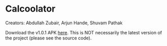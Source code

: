 # Calcoolator

Creators: Abdullah Zubair, Arjun Hande, Shuvam Pathak


<!--Please watch the [demo video]() first.-->

Download the v1.0.1 APK [here](https://github.com/zahinabrer5/SEG2105C-Group3-Lab1/releases/download/v1.0.1/Calcoolator_v1.0.1.apk).
This is NOT necessarily the latest version of the project (please see the source code).

